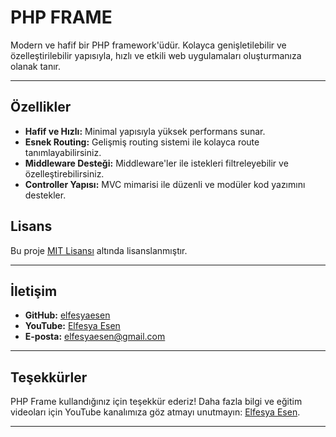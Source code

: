 # **PHP FRAME**

Modern ve hafif bir PHP framework'üdür. Kolayca genişletilebilir ve özelleştirilebilir yapısıyla, hızlı ve etkili web uygulamaları oluşturmanıza olanak tanır.

---

## **Özellikler** 

- **Hafif ve Hızlı:** Minimal yapısıyla yüksek performans sunar.
- **Esnek Routing:** Gelişmiş routing sistemi ile kolayca route tanımlayabilirsiniz.
- **Middleware Desteği:** Middleware'ler ile istekleri filtreleyebilir ve özelleştirebilirsiniz.
- **Controller Yapısı:** MVC mimarisi ile düzenli ve modüler kod yazımını destekler.

## **Lisans**

Bu proje [MIT Lisansı]() altında lisanslanmıştır. 

---

## **İletişim**

- **GitHub:** [elfesyaesen](https://github.com/elfesyaesen)
- **YouTube:** [Elfesya Esen](https://www.youtube.com/@elfesyaesen)
- **E-posta:** elfesyaesen@gmail.com
---

## **Teşekkürler**

PHP Frame kullandığınız için teşekkür ederiz! Daha fazla bilgi ve eğitim videoları için YouTube kanalımıza göz atmayı unutmayın: [Elfesya Esen](https://www.youtube.com/@elfesyaesen).

---
